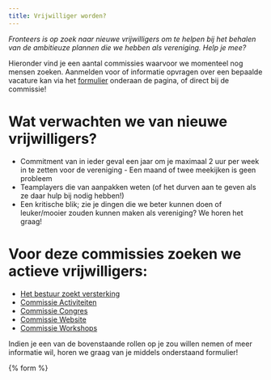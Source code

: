 ```yaml
---
title: Vrijwilliger worden?
---
```

*Fronteers is op zoek naar nieuwe vrijwilligers om te helpen bij het behalen van de ambitieuze plannen die we hebben als vereniging. Help je mee?*

Hieronder vind je een aantal commissies waarvoor we momenteel nog mensen zoeken. Aanmelden voor of informatie opvragen over een bepaalde vacature kan via het [formulier](#formulier-1) onderaan de pagina, of direct bij de commissie!

# Wat verwachten we van nieuwe vrijwilligers?

* Commitment van in ieder geval een jaar om je maximaal 2 uur per week in te zetten voor de vereniging - Een maand of twee meekijken is geen probleem
* Teamplayers die van aanpakken weten (of het durven aan te geven als ze daar hulp bij nodig hebben!)
* Een kritische blik; zie je dingen die we beter kunnen doen of leuker/mooier zouden kunnen maken als vereniging? We horen het graag!

# Voor deze commissies zoeken we actieve vrijwilligers:

* [Het bestuur zoekt versterking](/nl/vereniging/vrijwilligers/bestuursleden)
* [Commissie Activiteiten](/nl/vereniging/vrijwilligers/activiteiten)
* [Commissie Congres](/nl/vereniging/vrijwilligers/congres)
* [Commissie Website](/nl/vereniging/vrijwilligers/vacature-commissie-website)
* [Commissie Workshops](/nl/vereniging/vrijwilligers/workshops)

Indien je een van de bovenstaande rollen op je zou willen nemen of meer informatie wil, horen we graag van je middels onderstaand formulier!

{% form %}
